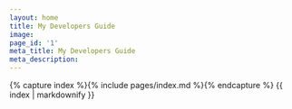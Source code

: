 ```yaml
---
layout: home
title: My Developers Guide
image: 
page_id: '1'
meta_title: My Developers Guide
meta_description: 
---
```

{% capture index %}{% include pages/index.md %}{% endcapture %}
{{ index | markdownify }}